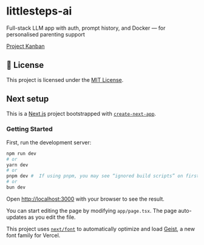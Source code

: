 # littlesteps-ai

Full-stack LLM app with auth, prompt history, and Docker — for personalised parenting support

[Project Kanban](https://github.com/users/dileeparanawake/projects/4/views/1)

## 📝 License

This project is licensed under the [MIT License](./LICENSE).

## Next setup

This is a [Next.js](https://nextjs.org) project bootstrapped with [`create-next-app`](https://nextjs.org/docs/app/api-reference/cli/create-next-app).

### Getting Started

First, run the development server:

```bash
npm run dev
# or
yarn dev
# or
pnpm dev #  If using pnpm, you may see “ignored build scripts” on first install. Run pnpm approve-builds if needed.
# or
bun dev
```

Open [http://localhost:3000](http://localhost:3000) with your browser to see the result.

You can start editing the page by modifying `app/page.tsx`. The page auto-updates as you edit the file.

This project uses [`next/font`](https://nextjs.org/docs/app/building-your-application/optimizing/fonts) to automatically optimize and load [Geist](https://vercel.com/font), a new font family for Vercel.

